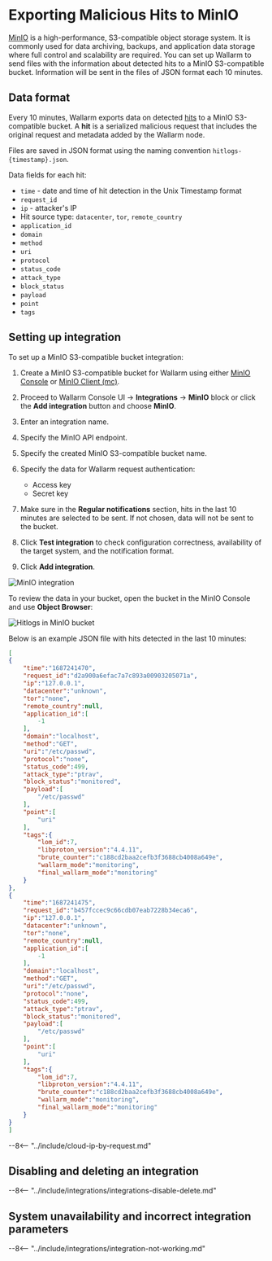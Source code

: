 # Exporting Malicious Hits to MinIO

[MinIO](https://www.min.io/) is a high-performance, S3-compatible object storage system. It is commonly used for data archiving, backups, and application data storage where full control and scalability are required. You can set up Wallarm to send files with the information about detected hits to a MinIO S3-compatible bucket. Information will be sent in the files of JSON format each 10 minutes.

## Data format

Every 10 minutes, Wallarm exports data on detected [hits](../../../about-wallarm/protecting-against-attacks.md#hit) to a MinIO S3-compatible bucket. A **hit** is a serialized malicious request that includes the original request and metadata added by the Wallarm node.

Files are saved in JSON format using the naming convention `hitlogs-{timestamp}.json`.

Data fields for each hit:

* `time` - date and time of hit detection in the Unix Timestamp format
* `request_id`
* `ip` - attacker's IP
* Hit source type: `datacenter`, `tor`, `remote_country`
* `application_id`
* `domain`
* `method`
* `uri`
* `protocol`
* `status_code`
* `attack_type`
* `block_status`
* `payload` 
* `point`
* `tags`

## Setting up integration

<!-- TBD: describe which user permissions needed for wallarm in minio to put objects to the bucket and update the integration screenshot correspondingly -->

To set up a MinIO S3-compatible bucket integration:

1. Create a MinIO S3-compatible bucket for Wallarm using either [MinIO Console](https://docs.min.io/enterprise/aistor-object-store/administration/console/managing-objects/#buckets) or [MinIO Client (mc)](https://docs.min.io/enterprise/aistor-object-store/reference/cli/mc-mb/).
1. Proceed to Wallarm Console UI → **Integrations** → **MinIO** block or click the **Add integration** button and choose **MinIO**.
1. Enter an integration name.
1. Specify the MinIO API endpoint.
1. Specify the created MinIO S3-compatible bucket name.
1. Specify the data for Wallarm request authentication:

    * Access key
    * Secret key
1. Make sure in the **Regular notifications** section, hits in the last 10 minutes are selected to be sent. If not chosen, data will not be sent to the bucket.
1. Click **Test integration** to check configuration correctness, availability of the target system, and the notification format.
1. Click **Add integration**.

![MinIO integration](../../../images/user-guides/settings/integrations/add-minio-integration.png)

To review the data in your bucket, open the bucket in the MinIO Console and use **Object Browser**:

![Hitlogs in MinIO bucket](../../../images/user-guides/settings/integrations/hitlogs-in-minio.png)

Below is an example JSON file with hits detected in the last 10 minutes:

```json
[
{
    "time":"1687241470",
    "request_id":"d2a900a6efac7a7c893a00903205071a",
    "ip":"127.0.0.1",
    "datacenter":"unknown",
    "tor":"none",
    "remote_country":null,
    "application_id":[
        -1
    ],
    "domain":"localhost",
    "method":"GET",
    "uri":"/etc/passwd",
    "protocol":"none",
    "status_code":499,
    "attack_type":"ptrav",
    "block_status":"monitored",
    "payload":[
        "/etc/passwd"
    ],
    "point":[
        "uri"
    ],
    "tags":{
        "lom_id":7,
        "libproton_version":"4.4.11",
        "brute_counter":"c188cd2baa2cefb3f3688cb4008a649e",
        "wallarm_mode":"monitoring",
        "final_wallarm_mode":"monitoring"
    }
},
{
    "time":"1687241475",
    "request_id":"b457fccec9c66cdb07eab7228b34eca6",
    "ip":"127.0.0.1",
    "datacenter":"unknown",
    "tor":"none",
    "remote_country":null,
    "application_id":[
        -1
    ],
    "domain":"localhost",
    "method":"GET",
    "uri":"/etc/passwd",
    "protocol":"none",
    "status_code":499,
    "attack_type":"ptrav",
    "block_status":"monitored",
    "payload":[
        "/etc/passwd"
    ],
    "point":[
        "uri"
    ],
    "tags":{
        "lom_id":7,
        "libproton_version":"4.4.11",
        "brute_counter":"c188cd2baa2cefb3f3688cb4008a649e",
        "wallarm_mode":"monitoring",
        "final_wallarm_mode":"monitoring"
    }
}
]
```

--8<-- "../include/cloud-ip-by-request.md"

## Disabling and deleting an integration

--8<-- "../include/integrations/integrations-disable-delete.md"

## System unavailability and incorrect integration parameters

--8<-- "../include/integrations/integration-not-working.md"
